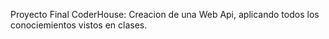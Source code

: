 Proyecto Final CoderHouse: Creacion de una Web Api, aplicando todos los conociemientos vistos en clases.
